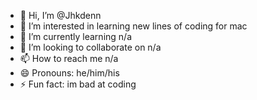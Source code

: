 - 👋 Hi, I’m @Jhkdenn
- 👀 I’m interested in learning new lines of coding for mac
- 🌱 I’m currently learning n/a
- 💞️ I’m looking to collaborate on n/a
- 📫 How to reach me n/a
- 😄 Pronouns: he/him/his
- ⚡ Fun fact: im bad at coding

<!---
Jhkdenn/Jhkdenn is a ✨ special ✨ repository because its `README.md` (this file) appears on your GitHub profile.
You can click the Preview link to take a look at your changes.
--->
